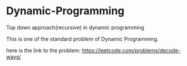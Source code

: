 # Dynamic-Programming
Top down approach(recursive) in dynamic programming

This is one of the standard problem of Dynamic Programming.


here is the link to the problem:
      https://leetcode.com/problems/decode-ways/
